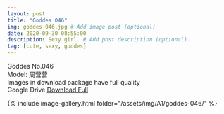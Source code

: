 ```yaml
---
layout: post
title: "Goddes 046"
img: goddes-046.jpg # Add image post (optional)
date: 2020-09-30 08:55:00
description: Sexy girl. # Add post description (optional)
tag: [cute, sexy, goddes]
---
```

Goddes No.046  
Model: 周营营               
Images in download package have full quality                    
Google Drive [Download Full](http://gestyy.com/eeBrwA)

{% include image-gallery.html folder="/assets/img/A1/goddes-046/" %}
